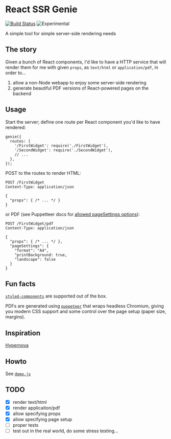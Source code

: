 # React SSR Genie

[![Build Status](https://travis-ci.org/Kos/react-ssr-genie.svg?branch=master)](https://travis-ci.org/Kos/react-ssr-genie)
![Experimental](https://img.shields.io/badge/status-experimental-red.svg)

A simple tool for simple server-side rendering needs

## The story

Given a bunch of React components, I'd like to have a HTTP service that will render them for me with given `props`, as `text/html` or `application/pdf`, in order to...

1. allow a non-Node webapp to enjoy some server-side rendering
2. generate beautiful PDF versions of React-powered pages on the backend

## Usage

Start the server; define one route per React component you'd like to have rendered:

    genie({
      routes: {
        '/FirstWidget': require('./FirstWidget'),
        '/SecondWidget': require('./SecondWidget'),
        // ...
      },
    });

POST to the routes to render HTML:

    POST /FirstWidget
    Content-Type: application/json

    {
      "props": { /* ... */ }
    }

or PDF (see Puppetteer docs for [allowed pageSettings options](https://github.com/GoogleChrome/puppeteer/blob/master/docs/api.md#pagepdfoptions)):

    POST /FirstWidget/pdf
    Content-Type: application/json

    {
      "props": { /* ... */ },
      "pageSettings": {
        "format": "A4",
        "printBackground: true,
        "landscape": false
      }
    }

## Fun facts

[`styled-components`][styled-components] are supported out of the box.

PDFs are generated using [`puppeteer`][puppeteer] that wraps headless Chromium, giving you modern CSS support and some control over the page setup (paper size, margins).

## Inspiration

[Hypernova][hypernova]

## Howto

See [`demo.js`][demo]

## TODO

* [x] render text/html
* [x] render applicaiton/pdf
* [x] allow specifying props
* [x] allow specifying page setup
* [ ] proper tests
* [ ] test out in the real world, do some stress testing...

[demo]: demo/demo.js
[puppeteer]: https://github.com/GoogleChrome/puppeteer/
[styled-components]: https://www.styled-components.com/
[hypernova]: https://github.com/airbnb/hypernova
